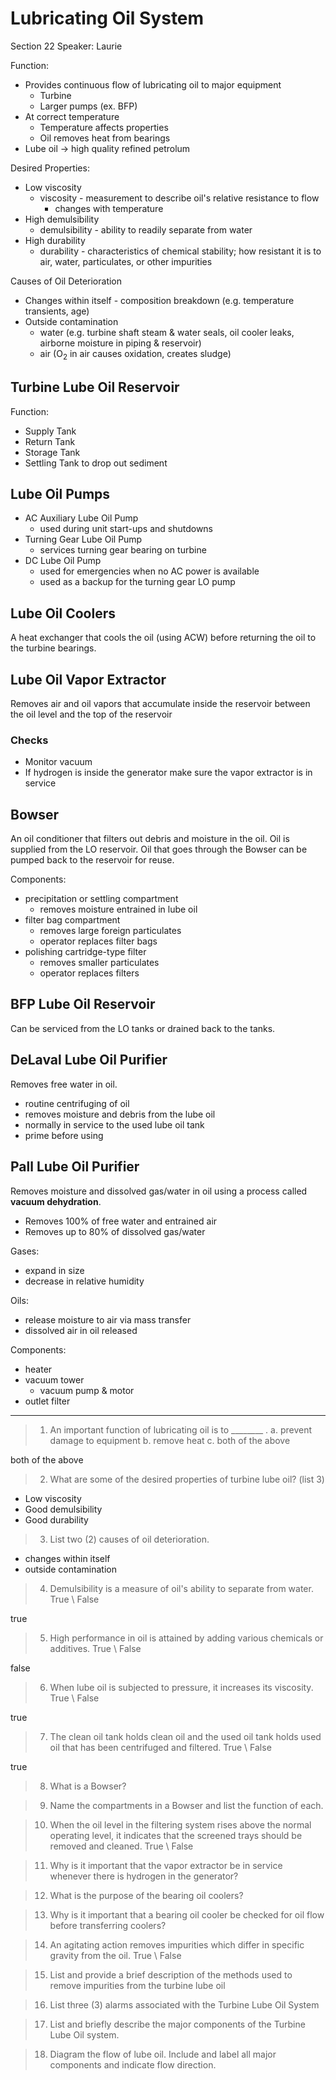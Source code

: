 # Lubricating Oil System
Section 22
Speaker: Laurie

Function:
-	Provides continuous flow of lubricating oil to major equipment
	-	Turbine
	-	Larger pumps (ex. BFP)
-	At correct temperature
	-	Temperature affects properties
	-	Oil removes heat from bearings
-	Lube oil -> high quality refined petrolum

Desired Properties:
-	Low viscosity
	-	viscosity - measurement to describe oil's relative resistance to flow
		-	changes with temperature
-	High demulsibility
	-	demulsibility - ability to readily separate from water
-	High durability
	-	durability - characteristics of chemical stability; how resistant it is to air, water, particulates, or other impurities

Causes of Oil Deterioration
-	Changes within itself -	composition breakdown (e.g. temperature transients, age)
-	Outside contamination
	-	water (e.g. turbine shaft steam & water seals, oil cooler leaks, airborne moisture in piping & reservoir)
	-	air ($\text{O}_2$ in air causes oxidation, creates sludge)
	
## Turbine Lube Oil Reservoir
Function:
-	Supply Tank
-	Return Tank
-	Storage Tank
-	Settling Tank to drop out sediment

## Lube Oil Pumps
-	AC Auxiliary Lube Oil Pump
	-	used during unit start-ups and shutdowns
-	Turning Gear Lube Oil Pump
	-	services turning gear bearing on turbine
-	DC Lube Oil Pump
	-	used for emergencies when no AC power is available
	-	used as a backup for the turning gear LO pump

## Lube Oil Coolers
A heat exchanger that cools the oil (using ACW) before returning the oil to the turbine bearings.

## Lube Oil Vapor Extractor
Removes air and oil vapors that accumulate inside the reservoir between the oil level and the top of the reservoir

### Checks
-	Monitor vacuum
-	If hydrogen is inside the generator make sure the vapor extractor is in service

## Bowser
An oil conditioner that filters out debris and moisture in the oil.
Oil is supplied from the LO reservoir.
Oil that goes through the Bowser can be pumped back to the reservoir for reuse.

Components:
-	precipitation or settling compartment
	-	removes moisture entrained in lube oil
-	filter bag compartment
	-	removes large foreign particulates
	-	operator replaces filter bags
-	polishing cartridge-type filter
	-	removes smaller particulates
	-	operator replaces filters
	
## BFP Lube Oil Reservoir
Can be serviced from the LO tanks or drained back to the tanks.

## DeLaval Lube Oil Purifier
Removes free water in oil.
-	routine centrifuging of oil
-	removes moisture and debris from the lube oil
-	normally in service to the used lube oil tank
-	prime before using

## Pall Lube Oil Purifier
Removes moisture and dissolved gas/water in oil using a process called **vacuum dehydration**.
-	Removes 100% of free water and entrained air
-	Removes up to 80% of dissolved gas/water

Gases:
-	expand in size
-	decrease in relative humidity

Oils:
-	release moisture to air via mass transfer
-	dissolved air in oil released

Components:
-	heater
-	vacuum tower
	-	vacuum pump & motor
-	outlet filter

---

>1. An important function of lubricating oil is to ________ .
>a. prevent damage to equipment
>b. remove heat
>c. both of the above

both of the above

>2. What are some of the desired properties of turbine lube oil? (list 3)

-	Low viscosity
-	Good demulsibility
-	Good durability

>3. List two (2) causes of oil deterioration.

-	changes within itself
-	outside contamination

>4. Demulsibility is a measure of oil's ability to separate from water. True \ False

true

>5. High performance in oil is attained by adding various chemicals or additives. True \ False

false

>6. When lube oil is subjected to pressure, it increases its viscosity. True \ False

true

>7. The clean oil tank holds clean oil and the used oil tank holds used oil that has been centrifuged and filtered. True \ False

true

>8. What is a Bowser?


>9. Name the compartments in a Bowser and list the function of each.

>10. When the oil level in the filtering system rises above the normal operating level, it indicates that the screened trays should be removed and cleaned. True \ False

>11. Why is it important that the vapor extractor be in service whenever there is hydrogen in the generator?

>12. What is the purpose of the bearing oil coolers? 

>13. Why is it important that a bearing oil cooler be checked for oil flow before transferring coolers? 

>14. An agitating action removes impurities which differ in specific gravity from the oil. 
>True \ False

>15. List and provide a brief description of the methods used to remove impurities from the turbine lube oil

>16. List three (3) alarms associated with the Turbine Lube Oil System

>17. List and briefly describe the major components of the Turbine Lube Oil system.

>18. Diagram the flow of lube oil. Include and label all major components and indicate flow direction.

